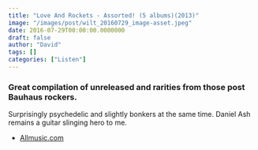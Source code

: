 ```yaml
---
title: "Love And Rockets - Assorted! (5 albums)(2013)"
image: "/images/post/wilt_20160729_image-asset.jpeg"
date: 2016-07-29T00:00:00.0000000
draft: false
author: "David"
tags: []
categories: ["Listen"]
---
```

### Great compilation of unreleased and rarities from those post Bauhaus rockers.

 Surprisingly psychedelic and slightly bonkers at the same time. Daniel Ash remains a guitar slinging hero to me.

-  [Allmusic.com](http://www.allmusic.com/album/5-albums-mw0002534325)